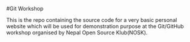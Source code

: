 #Git Workshop

 This is the repo containing the source code for a very basic personal website which will be used for demonstration purpose at the Git/GitHub workshop organised by Nepal Open Source Klub(NOSK). 
